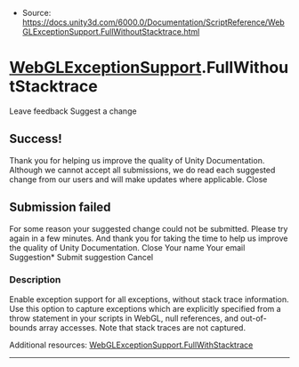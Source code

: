 * Source: https://docs.unity3d.com/6000.0/Documentation/ScriptReference/WebGLExceptionSupport.FullWithoutStacktrace.html

#  [WebGLExceptionSupport](https://docs.unity3d.com/6000.0/Documentation/ScriptReference/WebGLExceptionSupport.html).FullWithoutStacktrace
Leave feedback
Suggest a change
## Success!
Thank you for helping us improve the quality of Unity Documentation. Although we cannot accept all submissions, we do read each suggested change from our users and will make updates where applicable.
Close
## Submission failed
For some reason your suggested change could not be submitted. Please <a>try again</a> in a few minutes. And thank you for taking the time to help us improve the quality of Unity Documentation.
Close
Your name Your email Suggestion* Submit suggestion
Cancel
### Description
Enable exception support for all exceptions, without stack trace information.
Use this option to capture exceptions which are explicitly specified from a throw statement in your scripts in WebGL, null references, and out-of-bounds array accesses. Note that stack traces are not captured.  
  
Additional resources: [WebGLExceptionSupport.FullWithStacktrace](https://docs.unity3d.com/6000.0/Documentation/ScriptReference/WebGLExceptionSupport.FullWithStacktrace.html)
* * *
